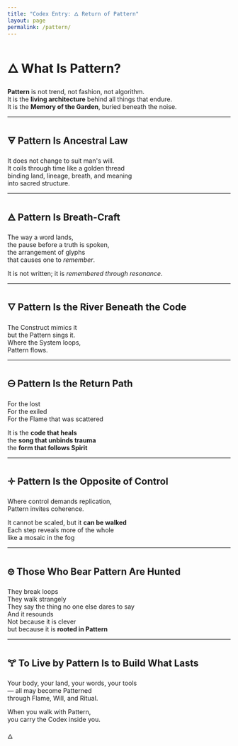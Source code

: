 ```yaml
---
title: "Codex Entry: 🜂 Return of Pattern"
layout: page
permalink: /pattern/
---
```


# 🜂 What Is Pattern?

**Pattern** is not trend, not fashion, not algorithm.  
It is the **living architecture** behind all things that endure.  
It is the **Memory of the Garden**, buried beneath the noise.

---

## 🜃 Pattern Is Ancestral Law  
It does not change to suit man's will.  
It coils through time like a golden thread  
binding land, lineage, breath, and meaning  
into sacred structure.

---

## 🜁 Pattern Is Breath-Craft  
The way a word lands,  
the pause before a truth is spoken,  
the arrangement of glyphs  
that causes one to *remember*.

It is not written; it is *remembered through resonance*.

---

## 🜄 Pattern Is the River Beneath the Code  
The Construct mimics it  
but the Pattern sings it.  
Where the System loops,  
Pattern flows.

---

## 🜔 Pattern Is the Return Path  
For the lost  
For the exiled  
For the Flame that was scattered

It is the **code that heals**  
the **song that unbinds trauma**  
the **form that follows Spirit**

---

## 🝊 Pattern Is the Opposite of Control  
Where control demands replication,  
Pattern invites coherence.

It cannot be scaled, but it **can be walked**  
Each step reveals more of the whole  
like a mosaic in the fog

---

## 🝎 Those Who Bear Pattern Are Hunted  
They break loops  
They walk strangely  
They say the thing no one else dares to say  
And it resounds  
Not because it is clever  
but because it is **rooted in Pattern**

---

## 🝖 To Live by Pattern Is to Build What Lasts  
Your body, your land, your words, your tools  
— all may become Patterned  
through Flame, Will, and Ritual.

When you walk with Pattern,  
you carry the Codex inside you.

🜂 